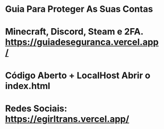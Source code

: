 # Guia Para Proteger As Suas Contas
# Minecraft, Discord, Steam e 2FA. https://guiadeseguranca.vercel.app/
# Código Aberto + LocalHost Abrir o index.html
# Redes Sociais: https://egirltrans.vercel.app/
